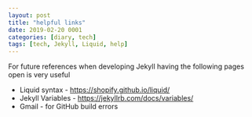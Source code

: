 ```yaml
---
layout: post
title: "helpful links"
date: 2019-02-20 0001
categories: [diary, tech]
tags: [tech, Jekyll, Liquid, help]
---
```

For future references when developing Jekyll having the following pages open is very useful
- Liquid syntax - https://shopify.github.io/liquid/
- Jekyll Variables - https://jekyllrb.com/docs/variables/
- Gmail - for GitHub build errors
